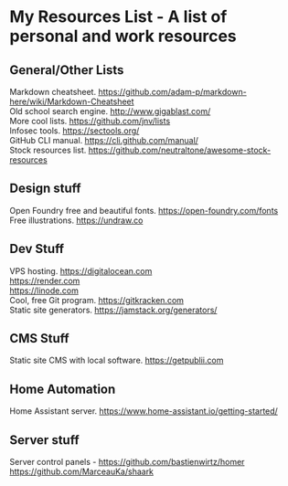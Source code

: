 # My Resources List - A list of personal and work resources

## General/Other Lists

Markdown cheatsheet. https://github.com/adam-p/markdown-here/wiki/Markdown-Cheatsheet  
Old school search engine. http://www.gigablast.com/  
More cool lists. https://github.com/jnv/lists  
Infosec tools. https://sectools.org/  
GitHub CLI manual. https://cli.github.com/manual/  
Stock resources list. https://github.com/neutraltone/awesome-stock-resources  


## Design stuff

Open Foundry free and beautiful fonts. https://open-foundry.com/fonts  
Free illustrations. https://undraw.co  

## Dev Stuff
 
VPS hosting. 
https://digitalocean.com   
https://render.com   
https://linode.com   
Cool, free Git program. https://gitkracken.com   
Static site generators. https://jamstack.org/generators/

## CMS Stuff
Static site CMS with local software. https://getpublii.com  


## Home Automation
Home Assistant server. https://www.home-assistant.io/getting-started/

## Server stuff
Server control panels - 
https://github.com/bastienwirtz/homer  
https://github.com/MarceauKa/shaark  
